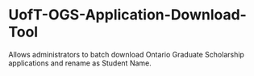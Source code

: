 # UofT-OGS-Application-Download-Tool
Allows administrators to batch download Ontario Graduate Scholarship applications and rename as Student Name.
